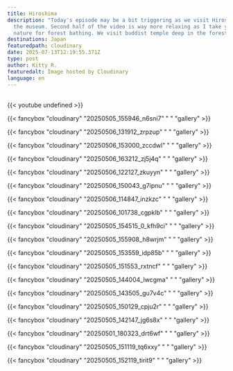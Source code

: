 ```yaml
---
title: Hiroshima
description: "Today's episode may be a bit triggering as we visit Hiroshima and
  the museum. Second half of the video is way more relaxing as I take you in the
  nature for forest bathing. We visit buddist temple deep in the forest. "
destinations: Japan
featuredpath: cloudinary
date: 2025-07-13T12:19:55.371Z
type: post
author: Kitty R.
featuredalt: Image hosted by Cloudinary
language: en
---
```

<br>{{< youtube undefined >}}</br>

{{< fancybox "cloudinary" "20250505_155946_n6sni7" " " "gallery" >}}

{{< fancybox "cloudinary" "20250506_131912_zrpzup" " " "gallery" >}}

{{< fancybox "cloudinary" "20250506_153000_zccdwl" " " "gallery" >}}

{{< fancybox "cloudinary" "20250506_163212_zj5j4q" " " "gallery" >}}

{{< fancybox "cloudinary" "20250506_122127_zkuyyn" " " "gallery" >}}

{{< fancybox "cloudinary" "20250506_150043_g7ipnu" " " "gallery" >}}

{{< fancybox "cloudinary" "20250506_114847_inzkzc" " " "gallery" >}}

{{< fancybox "cloudinary" "20250506_101738_cgpklb" " " "gallery" >}}

{{< fancybox "cloudinary" "20250505_154515_0_kfh9ci" " " "gallery" >}}

{{< fancybox "cloudinary" "20250505_155908_h8wrjm" " " "gallery" >}}

{{< fancybox "cloudinary" "20250505_153559_idp85b" " " "gallery" >}}

{{< fancybox "cloudinary" "20250505_151553_rxtncf" " " "gallery" >}}

{{< fancybox "cloudinary" "20250505_144004_lwcgma" " " "gallery" >}}

{{< fancybox "cloudinary" "20250505_143505_gu7v4c" " " "gallery" >}}

{{< fancybox "cloudinary" "20250505_150129_cpju2r" " " "gallery" >}}

{{< fancybox "cloudinary" "20250505_142147_jg6s8x" " " "gallery" >}}

{{< fancybox "cloudinary" "20250501_180323_drt6wf" " " "gallery" >}}

{{< fancybox "cloudinary" "20250505_151119_tq6xxy" " " "gallery" >}}

{{< fancybox "cloudinary" "20250505_152119_tirit9" " " "gallery" >}}